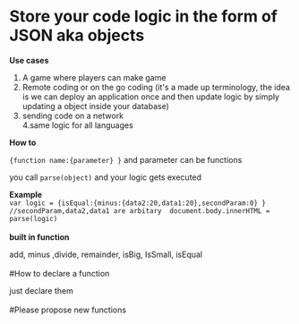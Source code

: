 <h1>                                          Store your code logic in the form of JSON aka objects                                  </h1>

<b>Use cases</b>

  1. A game where players can make game<br>
  2. Remote coding or on the go coding (it's a made up terminology, the idea is we can deploy an application once and then update logic by simply updating a object inside your database)
  3. sending code on a network<br>
  4.same logic for all languages
  
<b>How to</b><br>

``{function name:{parameter} }`` and parameter can be functions <br>

you call ``parse(object)`` and your logic gets executed
  
    
<b>Example</b><br>
``var logic = {isEqual:{minus:{data2:20,data1:20},secondParam:0} } //secondParam,data2,data1 are arbitary 
document.body.innerHTML = parse(logic)
``
<br><br>
<b>built in function</b><br>

add, minus ,divide, remainder, isBig, IsSmall, isEqual
<br><br>
#How to declare a function

just declare them
<br><br>
#Please propose new functions
